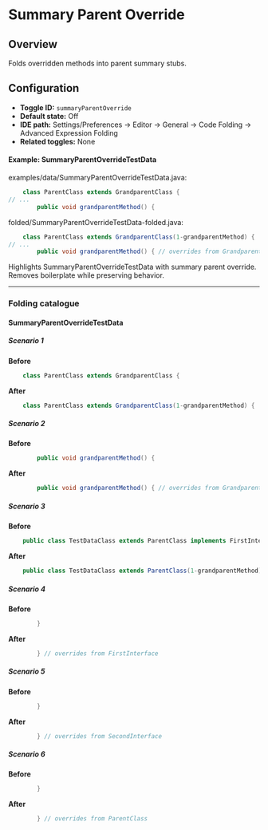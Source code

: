 # Summary Parent Override

## Overview

Folds overridden methods into parent summary stubs.


## Configuration

- **Toggle ID:** `summaryParentOverride`
- **Default state:** Off
- **IDE path:** Settings/Preferences → Editor → General → Code Folding → Advanced Expression Folding
- **Related toggles:** None

#### Example: SummaryParentOverrideTestData

examples/data/SummaryParentOverrideTestData.java:
```java
    class ParentClass extends GrandparentClass {
// ...
        public void grandparentMethod() {
```

folded/SummaryParentOverrideTestData-folded.java:
```java
    class ParentClass extends GrandparentClass(1-grandparentMethod) {
// ...
        public void grandparentMethod() { // overrides from GrandparentClass
```

Highlights SummaryParentOverrideTestData with summary parent override.
Removes boilerplate while preserving behavior.


---
### Folding catalogue

#### SummaryParentOverrideTestData

##### Scenario 1

**Before**
```java
    class ParentClass extends GrandparentClass {
```

**After**
```java
    class ParentClass extends GrandparentClass(1-grandparentMethod) {
```


##### Scenario 2

**Before**
```java
        public void grandparentMethod() {
```

**After**
```java
        public void grandparentMethod() { // overrides from GrandparentClass
```


##### Scenario 3

**Before**
```java
    public class TestDataClass extends ParentClass implements FirstInterface, SecondInterface, WithoutMethodInterface {
```

**After**
```java
    public class TestDataClass extends ParentClass(1-grandparentMethod) implements FirstInterface(2-interfaceMethodOne, sharedMethod), SecondInterface(1-interfaceMethodTwo), WithoutMethodInterface(nothing overridden) {
```


##### Scenario 4

**Before**
```java
        }
```

**After**
```java
        } // overrides from FirstInterface
```


##### Scenario 5

**Before**
```java
        }
```

**After**
```java
        } // overrides from SecondInterface
```


##### Scenario 6

**Before**
```java
        }
```

**After**
```java
        } // overrides from ParentClass
```
